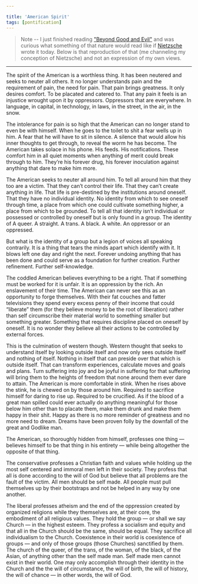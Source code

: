 ```yaml
---

title: 'American Spirit'
tags: [pontification]
---
```


> Note -- I just finished reading ["Beyond Good and Evil"](https://en.wikipedia.org/wiki/Beyond_Good_and_Evil) and was curious what something of that nature would read like if [Nietzsche](https://en.wikipedia.org/wiki/Friedrich_Nietzsche) wrote it today. Below is that reproduction of that (me channeling my conception of Nietzsche) and not an expression of my own views.

---

The spirit of the American is a worthless thing. It has been neutered and seeks to neuter all others. It no longer understands pain and the requirement of pain, the need for pain. That pain brings greatness. It only desires comfort. To be placated and catered to. That any pain it feels is an injustice wrought upon it by oppressors. Oppressors that are everywhere. In language, in capital, in technology, in laws, in the street, in the air, in the snow.<!--truncate-->

The intolerance for pain is so high that the American can no longer stand to even be with himself. When he goes to the toilet to shit a fear wells up in him. A fear that he will have to sit in silence. A silence that would allow his inner thoughts to get through, to reveal the worm he has become. The American takes solace in his phone. His feeds. His notifications. These comfort him in all quiet moments when anything of merit could break through to him. They’re his forever drug, his forever inoculation against anything that dare to make him more.

The American seeks to neuter all around him. To tell all around him that they too are a victim. That they can’t control their life. That they can’t create anything in life. That life is pre-destined by the institutions around oneself. That they have no individual identity. No identity from which to see oneself through time, a place from which one could cultivate something higher, a place from which to be grounded. To tell all that identity isn’t individual or possessed or controlled by oneself but is only found in a group. The identity of A queer. A straight. A trans. A black. A white. An oppressor or an oppressed.

But what is the identity of a group but a legion of voices all speaking contrarily. It is a thing that tears the minds apart which identify with it. It blows left one day and right the next. Forever undoing anything that has been done and could serve as a foundation for further creation. Further refinement. Further self-knowledge.

The coddled American believes everything to be a right. That if something must be worked for it is unfair. It is an oppression by the rich. An enslavement of their time. The American can never see this as an opportunity to forge themselves. With their fat couches and fatter televisions they spend every excess penny of their income that could “liberate” them (for they believe money to be the root of liberation) rather than self circumscribe their material world to something smaller but something greater. Something that requires discipline placed on oneself by oneself. It is no wonder they believe all their actions to be controlled by external forces.

This is the culmination of western though. Western thought that seeks to understand itself by looking outside itself and now only sees outside itself and nothing of itself. Nothing in itself that can preside over that which is outside itself. That can transform experiences, calculate moves and goals and plans. Turn suffering into joy and be joyful in suffering for that suffering will bring them to the heights of freedom that none around them ever dare to attain. The American is more comfortable in stink. When he rises above the stink, he is chewed on by those around him. Required to sacrifice himself for daring to rise up. Required to be crucified. As if the blood of a great man spilled could ever actually do anything meaningful for those below him other than to placate them, make them drunk and make them happy in their shit. Happy as there is no more reminder of greatness and no more need to dream. Dreams have been proven folly by the downfall of the great and Godlike man.

The American, so thoroughly hidden from himself, professes one thing — believes himself to be that thing in his entirety — while being altogether the opposite of that thing.

The conservative professes a Christian faith and values while holding up the most self centered and immoral men left in their society. They profess that all is done according to the will of God but believe that all problems are the fault of the victim. All men should be self made. All people must pull themselves up by their bootstraps and not be helped in any way by one another.

The liberal professes atheism and the end of the oppression created by organized religions while they themselves are, at their core, the embodiment of all religious values. They hold the group — or shall we say Church — in the highest esteem. They profess a socialism and equity and that all in the Church should be the same, should be equal. They sacrifice all individualism to the Church. Coexistence in their world is coexistence of groups — and only of those groups (those Churches) sanctified by them. The church of the queer, of the trans, of the woman, of the black, of the Asian, of anything other than the self made man. Self made men cannot exist in their world. One may only accomplish through their identity in the Church and the the will of circumstance, the will of birth, the will of history, the will of chance — in other words, the will of God.
